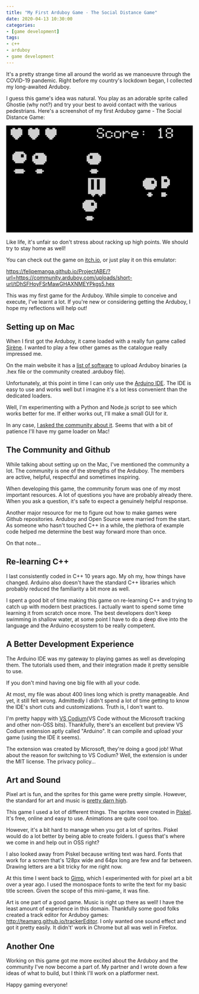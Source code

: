 ```yaml
---
title: "My First Arduboy Game - The Social Distance Game"
date: 2020-04-13 10:30:00
categories:
- [game development]
tags:
- c++
- arduboy
- game development
---
```


It's a pretty strange time all around the world as we manoeuvre through the COVID-19 pandemic. Right before my country's lockdown began, I collected my long-awaited Arduboy.

I guess this game's idea was natural. You play as an adorable sprite called Ghostie (why not?) and try your best to avoid contact with the various pedestrians. Here's a screenshot of my first Arduboy game \- The Social Distance Game:

![Screenshot of Social Distance Game](./screenshot01.png)

Like life, it's unfair so don't stress about racking up high points. We should try to stay home as well!

You can check out the game on <a rel="nofollow noopener noreferrer" target="_blank" href="https://msanatan.itch.io/the-social-distance-game">itch.io</a>, or just play it on this emulator:

<a href="https://felipemanga.github.io/ProjectABE/?url=https://community.arduboy.com/uploads/short-url/tDhSFHoyFSrMawGHAXNMEYPkgs5.hex" target="_blank" rel="nofollow noopener noreferrer">https://felipemanga.github.io/ProjectABE/?url=https://community.arduboy.com/uploads/short-url/tDhSFHoyFSrMawGHAXNMEYPkgs5.hex</a>

This was my first game for the Arduboy. While simple to conceive and execute, I've learnt a lot. If you're new or considering getting the Arduboy, I hope my reflections will help out!

## Setting up on Mac

When I first got the Arduboy, it came loaded with a really fun game called <a rel="nofollow noopener noreferrer" target="_blank" href="https://community.arduboy.com/t/sirene-tenth-team-a-r-g-game/2206">Sirène</a>. I wanted to play a few other games as the catalogue really impressed me.

On the main website it has a <a rel="nofollow noopener noreferrer" target="_blank" href="https://arduboy.com/upload-games/">list of software</a> to upload Arduboy binaries (a .hex file or the community created .arduboy file).

Unfortunately, at this point in time I can only use the <a rel="nofollow noopener noreferrer" target="_blank" href="https://www.arduino.cc/en/Main/Software#download">Arduino IDE</a>. The IDE is easy to use and works well but I imagine it's a lot less convenient than the dedicated loaders.

Well, I'm experimenting with a Python and Node.js script to see which works better for me. If either works out, I'll make a small GUI for it.

In any case, <a rel="nofollow noopener noreferrer" target="_blank" href="https://community.arduboy.com/t/arduboy-uploader-for-mac/8728">I asked the community about it</a>. Seems that with a bit of patience I'll have my game loader on Mac!

## The Community and Github

While talking about setting up on the Mac, I've mentioned the community a lot. The community is one of the strengths of the Arduboy. The members are active, helpful, respectful and sometimes inspiring.

When developing this game, the community forum was one of my most important resources. A lot of questions you have are probably already there. When you ask a question, it's safe to expect a genuinely helpful response.

Another major resource for me to figure out how to make games were Github repositories. Arduboy and Open Source were married from the start. As someone who hasn't touched C++ in a while, the plethora of example code helped me determine the best way forward more than once.

On that note...

## Re-learning C++

I last consistently coded in C++ 10 years ago. My oh my, how things have changed. Arduino also doesn't have the standard C++ libraries which probably reduced the familiarity a bit more as well.

I spent a good bit of time making this game on re-learning C++ and trying to catch up with modern best practices. I actually want to spend some time learning it from scratch once more. The best developers don't keep swimming in shallow water, at some point I have to do a deep dive into the language and the Arduino ecosystem to be really competent.

## A Better Development Experience

The Arduino IDE was my gateway to playing games as well as developing them. The tutorials used them, and their integration made it pretty sensible to use.

If you don't mind having one big file with all your code.

At most, my file was about 400 lines long which is pretty manageable. And yet, it still felt wrong. Admittedly I didn't spend a lot of time getting to know the IDE's short cuts and customizations. Truth is, I don't want to.

I'm pretty happy with <a rel="nofollow noopener noreferrer" target="_blank" href="https://vscodium.com">VS Codium</a>(VS Code without the Microsoft tracking and other non-OSS bits). Thankfully, there's an excellent but preview VS Codium extension aptly called "Arduino". It can compile and upload your game (using the IDE it seems).

The extension was created by Microsoft, they're doing a good job! What about the reason for switching to VS Codium? Well, the extension is under the MIT license. The privacy policy...

## Art and Sound

Pixel art is fun, and the sprites for this game were pretty simple. However, the standard for art and music is <a rel="nofollow noopener noreferrer" target="_blank" href="https://www.youtube.com/watch?v=bSXqe7TXcM8">pretty darn high</a>.

This game I used a lot of different things. The sprites were created in <a rel="nofollow noopener noreferrer" target="_blank" href="https://www.piskelapp.com">Piskel</a>. It's free, online and easy to use. Animations are quite cool too.

However, it's a bit hard to manage when you got a lot of sprites. Piskel would do a lot better by being able to create folders. I guess that's where we come in and help out in OSS right?

I also looked away from Piskel because writing text was hard. Fonts that work for a screen that's 128px wide and 64px long are few and far between. Drawing letters are a bit tricky for me right now.

At this time I went back to <a rel="nofollow noopener noreferrer" target="_blank" href="https://www.gimp.org">Gimp</a>, which I experimented with for pixel art a bit over a year ago. I used the monospace fonts to write the text for my basic title screen. Given the scope of this mini-game, it was fine.

Art is one part of a good game. Music is right up there as well! I have the least amount of experience in this domain. Thankfully some good folks created a track editor for Arduboy games: <a href="http://teamarg.github.io/trackerEditor" target="_blank" rel="nofollow noopener noreferrer">http://teamarg.github.io/trackerEditor</a>. I only wanted one sound effect and got it pretty easily. It didn't' work in Chrome but all was well in Firefox.

## Another One

Working on this game got me more excited about the Arduboy and the community I've now become a part of. My partner and I wrote down a few ideas of what to build, but I think I'll work on a platformer next.

Happy gaming everyone!

